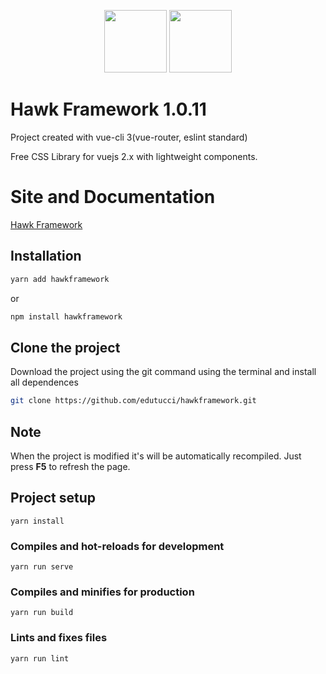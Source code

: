 <p align="center">
    <a href="https://vuejs.org/" target="_blank"><img width="100" height="100" src="https://vuejs.org/images/logo.png"/></a>
    <img width="100" height="100" src="img/hawk.png"/>
</p>

# Hawk Framework 1.0.11
Project created with vue-cli 3(vue-router, eslint standard)

Free CSS Library for vuejs 2.x with lightweight components.

# Site and Documentation
<a href="https://edutucci.github.io/hawkframework/" target="_blank"> Hawk Framework </a>

## Installation
``` bash 
yarn add hawkframework
```
or
``` bash 
npm install hawkframework
```

## Clone the project
Download the project using the git command using the terminal and install all dependences
``` bash 
git clone https://github.com/edutucci/hawkframework.git
```
## Note
When the project is modified it's will be automatically recompiled. Just press <strong>F5</strong> to refresh the page.

## Project setup
```
yarn install
```

### Compiles and hot-reloads for development
```
yarn run serve
```

### Compiles and minifies for production
```
yarn run build
```

### Lints and fixes files
```
yarn run lint
```
